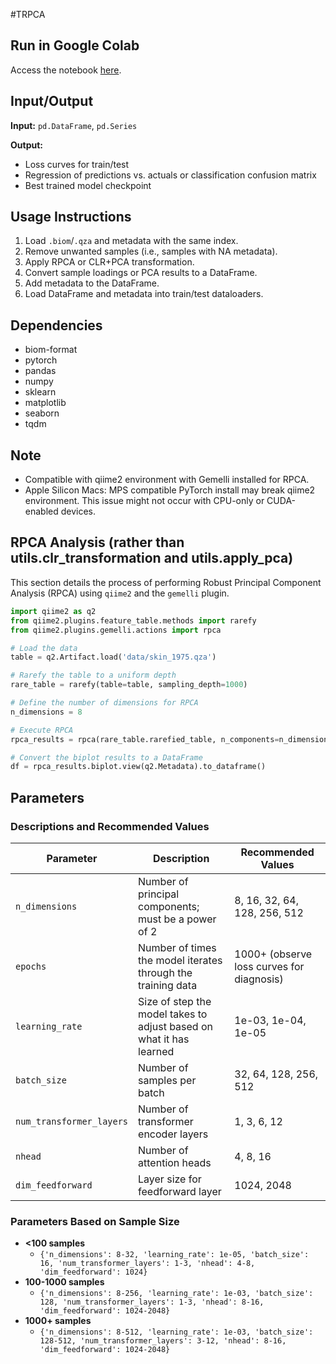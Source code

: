 #TRPCA

## Run in Google Colab
Access the notebook [here](https://colab.research.google.com/drive/1XfSXCgnnrLq-FxiLTRVTDME458IyRDu-?usp=sharing).

## Input/Output
**Input:** `pd.DataFrame`, `pd.Series`

**Output:**
- Loss curves for train/test
- Regression of predictions vs. actuals or classification confusion matrix
- Best trained model checkpoint

## Usage Instructions
1. Load `.biom`/`.qza` and metadata with the same index.
2. Remove unwanted samples (i.e., samples with NA metadata).
3. Apply RPCA or CLR+PCA transformation.
4. Convert sample loadings or PCA results to a DataFrame.
5. Add metadata to the DataFrame.
6. Load DataFrame and metadata into train/test dataloaders.

## Dependencies
- biom-format
- pytorch
- pandas
- numpy
- sklearn
- matplotlib
- seaborn
- tqdm

## Note
- Compatible with qiime2 environment with Gemelli installed for RPCA.
- Apple Silicon Macs: MPS compatible PyTorch install may break qiime2 environment. This issue might not occur with CPU-only or CUDA-enabled devices.

## RPCA Analysis (rather than utils.clr_transformation and utils.apply_pca)

This section details the process of performing Robust Principal Component Analysis (RPCA) using `qiime2` and the `gemelli` plugin.

```python
import qiime2 as q2
from qiime2.plugins.feature_table.methods import rarefy
from qiime2.plugins.gemelli.actions import rpca

# Load the data
table = q2.Artifact.load('data/skin_1975.qza')

# Rarefy the table to a uniform depth
rare_table = rarefy(table=table, sampling_depth=1000)

# Define the number of dimensions for RPCA
n_dimensions = 8

# Execute RPCA
rpca_results = rpca(rare_table.rarefied_table, n_components=n_dimensions, min_feature_frequency=5)

# Convert the biplot results to a DataFrame
df = rpca_results.biplot.view(q2.Metadata).to_dataframe()

```


## Parameters
### Descriptions and Recommended Values
| Parameter             | Description                                      | Recommended Values                               |
|-----------------------|--------------------------------------------------|--------------------------------------------------|
| `n_dimensions`        | Number of principal components; must be a power of 2 | 8, 16, 32, 64, 128, 256, 512                     |
| `epochs`              | Number of times the model iterates through the training data | 1000+ (observe loss curves for diagnosis)        |
| `learning_rate`       | Size of step the model takes to adjust based on what it has learned | 1e-03, 1e-04, 1e-05                              |
| `batch_size`          | Number of samples per batch                     | 32, 64, 128, 256, 512                             |
| `num_transformer_layers` | Number of transformer encoder layers          | 1, 3, 6, 12                                       |
| `nhead`               | Number of attention heads                       | 4, 8, 16                                          |
| `dim_feedforward`     | Layer size for feedforward layer                | 1024, 2048                                        |

### Parameters Based on Sample Size
- **<100 samples**
  - `{'n_dimensions': 8-32, 'learning_rate': 1e-05, 'batch_size': 16, 'num_transformer_layers': 1-3, 'nhead': 4-8, 'dim_feedforward': 1024}`
- **100-1000 samples**
  - `{'n_dimensions': 8-256, 'learning_rate': 1e-03, 'batch_size': 128, 'num_transformer_layers': 1-3, 'nhead': 8-16, 'dim_feedforward': 1024-2048}`
- **1000+ samples**
  - `{'n_dimensions': 8-512, 'learning_rate': 1e-03, 'batch_size': 128-512, 'num_transformer_layers': 3-12, 'nhead': 8-16, 'dim_feedforward': 1024-2048}`
